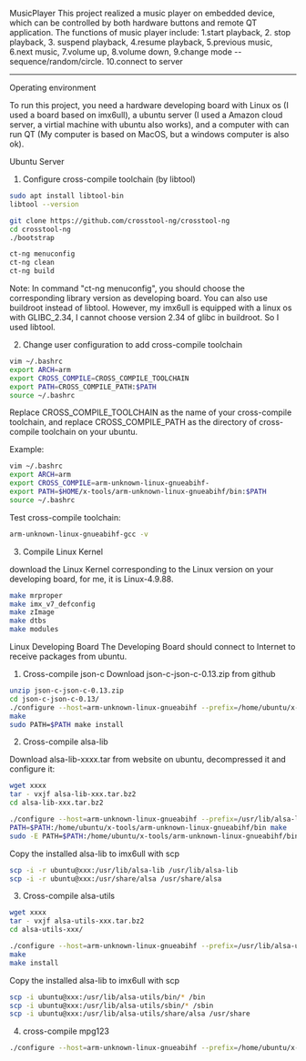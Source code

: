 MusicPlayer
This project realized a music player on embedded device, which can be controlled by both hardware buttons and remote QT application. The functions of music player include: 1.start playback, 2. stop playback, 3. suspend playback, 4.resume playback, 5.previous music, 6.next music, 7.volume up, 8.volume down, 9.change mode -- sequence/random/circle. 10.connect to server

----------------------------
Operating environment

To run this project, you need a hardware developing board with Linux os (I used a board based on imx6ull), a ubuntu server (I used a Amazon cloud server, a virtial machine with ubuntu also works), and a computer with can run QT (My computer is based on MacOS, but a windows computer is also ok).


Ubuntu Server
1. Configure cross-compile toolchain (by libtool)

```bash
sudo apt install libtool-bin
libtool --version

git clone https://github.com/crosstool-ng/crosstool-ng
cd crosstool-ng
./bootstrap

ct-ng menuconfig
ct-ng clean
ct-ng build
```

Note: In command "ct-ng menuconfig", you should choose the corresponding library version as developing board. You can also use buildroot instead of libtool. However, my imx6ull is equipped with a linux os with GLIBC_2.34, I cannot choose version 2.34 of glibc in buildroot. So I used libtool.

2. Change user configuration to add cross-compile toolchain
```bash
vim ~/.bashrc
export ARCH=arm
export CROSS_COMPILE=CROSS_COMPILE_TOOLCHAIN
export PATH=CROSS_COMPILE_PATH:$PATH
source ~/.bashrc
```

Replace CROSS_COMPILE_TOOLCHAIN as the name of your cross-compile toolchain, and replace CROSS_COMPILE_PATH as the directory of cross-compile toolchain on your ubuntu.

Example:
```bash
vim ~/.bashrc 
export ARCH=arm
export CROSS_COMPILE=arm-unknown-linux-gnueabihf-
export PATH=$HOME/x-tools/arm-unknown-linux-gnueabihf/bin:$PATH
source ~/.bashrc
```

Test cross-compile toolchain:
```bash
arm-unknown-linux-gnueabihf-gcc -v
```

3. Compile Linux Kernel

download the Linux Kernel corresponding to the Linux version on your developing board, for me, it is Linux-4.9.88.
```bash
make mrproper
make imx_v7_defconfig
make zImage
make dtbs
make modules
```

Linux Developing Board
The Developing Board should connect to Internet to receive packages from ubuntu.

1. Cross-compile json-c
Download json-c-json-c-0.13.zip from github
```bash
unzip json-c-json-c-0.13.zip
cd json-c-json-c-0.13/
./configure --host=arm-unknown-linux-gnueabihf --prefix=/home/ubuntu/x-tools/arm-unknown-linux-gnueabihf/arm-unknown-linux-gnueabihf
make
sudo PATH=$PATH make install
```

2. Cross-compile alsa-lib

Download alsa-lib-xxxx.tar from website on ubuntu, decompressed it and configure it:
```bash
wget xxxx
tar - vxjf alsa-lib-xxx.tar.bz2
cd alsa-lib-xxx.tar.bz2

./configure --host=arm-unknown-linux-gnueabihf --prefix=/usr/lib/alsa-lib
PATH=$PATH:/home/ubuntu/x-tools/arm-unknown-linux-gnueabihf/bin make
sudo -E PATH=$PATH:/home/ubuntu/x-tools/arm-unknown-linux-gnueabihf/bin make install
```
Copy the installed alsa-lib to imx6ull with scp
```bash
scp -i -r ubuntu@xxx:/usr/lib/alsa-lib /usr/lib/alsa-lib
scp -i -r ubuntu@xxx:/usr/share/alsa /usr/share/alsa
```

3. Cross-compile alsa-utils

```bash
wget xxxx
tar - vxjf alsa-utils-xxx.tar.bz2
cd alsa-utils-xxx/

./configure --host=arm-unknown-linux-gnueabihf --prefix=/usr/lib/alsa-utils —-with-alsa-inc-prefix=/usr/lib/alsa-lib/include --with-alsa-prefix=/usr/lib/alsa-lib/lib
make
make install
```
Copy the installed alsa-lib to imx6ull with scp

```bash
scp -i ubuntu@xxx:/usr/lib/alsa-utils/bin/* /bin
scp -i ubuntu@xxx:/usr/lib/alsa-utils/sbin/* /sbin
scp -i ubuntu@xxx:/usr/lib/alsa-utils/share/alsa /usr/share
```

4. cross-compile mpg123

```bash
./configure --host=arm-unknown-linux-gnueabihf --prefix=/home/ubuntu/x-tools/arm-unknown-linux-gnueabihf/arm-unknown-linux-gnueabihf --with-audio=alsa
```



